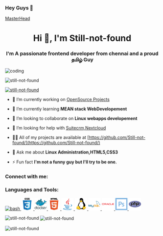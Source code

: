 ### Hey Guys 👋
[MasterHead](https://external-content.duckduckgo.com/iu/?u=https%3A%2F%2Ftse1.mm.bing.net%2Fth%3Fid%3DOIP.06JfyotscxggMR0RFK1POAHaCe%26pid%3DApi&f=1&ipt=bf91665a271bdb0bee63cf4a9681a924e2b5a1284f6341960e119d3eaeeb5eb8&ipo=images)
<h1 align="center">Hi 👋, I'm Still-not-found</h1>
<h3 align="center">I'm A passionate frontend developer from chennai and a proud தமிழ் Guy</h3>
<img align="center" alt="coding" width="800" src="https://external-content.duckduckgo.com/iu/?u=https%3A%2F%2Ftse1.mm.bing.net%2Fth%3Fid%3DOIP.4fNBO_UDYEVxM0E5T2FyJQHaFj%26pid%3DApi&f=1&ipt=f2a1ed99d38d9102935a997f499344e48aeedab86731db71da5a090c97010aab&ipo=images">

<p align="left"> <img src="https://komarev.com/ghpvc/?username=still-not-found&label=Profile%20views&color=0e75b6&style=flat" alt="still-not-found" /> </p>

<p align="left"> <a href="https://github.com/ryo-ma/github-profile-trophy"><img src="https://github-profile-trophy.vercel.app/?username=still-not-found" alt="still-not-found" /></a> </p>

- 🔭 I’m currently working on [OpenSource Projects](https://github.com/Still-not-found/suitecrm)

- 🌱 I’m currently learning **MEAN stack WebDevelopement**

- 👯 I’m looking to collaborate on **Linux webapps developement**

- 🤝 I’m looking for help with [Suitecrm,Nextcloud](https://github.com/Still-not-found/suitecrm-Kanban)

- 👨‍💻 All of my projects are available at [https://github.com/Still-not-found/](https://github.com/Still-not-found/)

- 💬 Ask me about **Linux Administration,HTML5,CSS3**

- ⚡ Fun fact **I'm not a funny guy but I'll try to be one.**

<h3 align="left">Connect with me:</h3>
<p align="left">
</p>

<h3 align="left">Languages and Tools:</h3>
<p align="left"> <a href="https://www.gnu.org/software/bash/" target="_blank" rel="noreferrer"> <img src="https://www.vectorlogo.zone/logos/gnu_bash/gnu_bash-icon.svg" alt="bash" width="40" height="40"/> </a> <a href="https://www.w3schools.com/css/" target="_blank" rel="noreferrer"> <img src="https://raw.githubusercontent.com/devicons/devicon/master/icons/css3/css3-original-wordmark.svg" alt="css3" width="40" height="40"/> </a> <a href="https://www.docker.com/" target="_blank" rel="noreferrer"> <img src="https://raw.githubusercontent.com/devicons/devicon/master/icons/docker/docker-original-wordmark.svg" alt="docker" width="40" height="40"/> </a> <a href="https://www.w3.org/html/" target="_blank" rel="noreferrer"> <img src="https://raw.githubusercontent.com/devicons/devicon/master/icons/html5/html5-original-wordmark.svg" alt="html5" width="40" height="40"/> </a> <a href="https://www.java.com" target="_blank" rel="noreferrer"> <img src="https://raw.githubusercontent.com/devicons/devicon/master/icons/java/java-original.svg" alt="java" width="40" height="40"/> </a> <a href="https://www.linux.org/" target="_blank" rel="noreferrer"> <img src="https://raw.githubusercontent.com/devicons/devicon/master/icons/linux/linux-original.svg" alt="linux" width="40" height="40"/> </a> <a href="https://www.mysql.com/" target="_blank" rel="noreferrer"> <img src="https://raw.githubusercontent.com/devicons/devicon/master/icons/mysql/mysql-original-wordmark.svg" alt="mysql" width="40" height="40"/> </a> <a href="https://www.oracle.com/" target="_blank" rel="noreferrer"> <img src="https://raw.githubusercontent.com/devicons/devicon/master/icons/oracle/oracle-original.svg" alt="oracle" width="40" height="40"/> </a> <a href="https://www.photoshop.com/en" target="_blank" rel="noreferrer"> <img src="https://raw.githubusercontent.com/devicons/devicon/master/icons/photoshop/photoshop-line.svg" alt="photoshop" width="40" height="40"/> </a> <a href="https://www.php.net" target="_blank" rel="noreferrer"> <img src="https://raw.githubusercontent.com/devicons/devicon/master/icons/php/php-original.svg" alt="php" width="40" height="40"/> </a> </p>

<p><img align="left" src="https://github-readme-stats.vercel.app/api/top-langs?username=still-not-found&show_icons=true&locale=en&layout=compact" alt="still-not-found" /></p>

<p>&nbsp;<img align="center" src="https://github-readme-stats.vercel.app/api?username=still-not-found&show_icons=true&locale=en" alt="still-not-found" /></p>

<p><img align="center" src="https://github-readme-streak-stats.herokuapp.com/?user=still-not-found&" alt="still-not-found" /></p>




